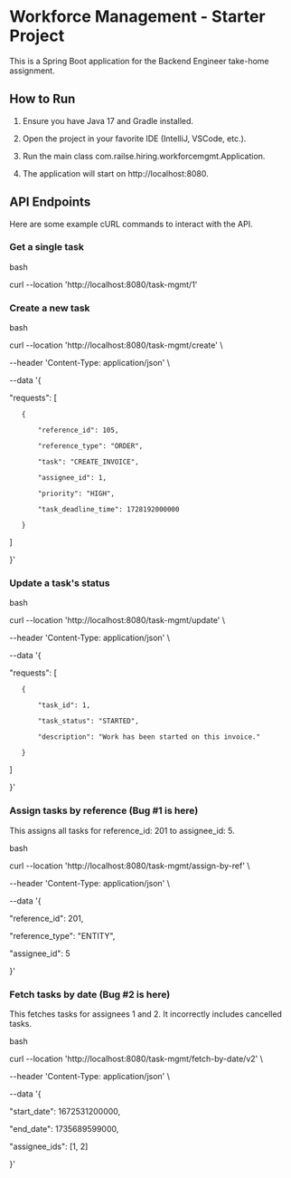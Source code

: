 # Workforce Management - Starter Project


This is a Spring Boot application for the Backend Engineer take-home assignment.


## How to Run


1.  Ensure you have Java 17 and Gradle installed.

2.  Open the project in your favorite IDE (IntelliJ, VSCode, etc.).

3.  Run the main class com.railse.hiring.workforcemgmt.Application.

4.  The application will start on http://localhost:8080.


## API Endpoints


Here are some example cURL commands to interact with the API.


### Get a single task

bash

curl --location 'http://localhost:8080/task-mgmt/1'




### Create a new task

bash

curl --location 'http://localhost:8080/task-mgmt/create' \

--header 'Content-Type: application/json' \

--data '{

"requests": [

       {

           "reference_id": 105,

           "reference_type": "ORDER",

           "task": "CREATE_INVOICE",

           "assignee_id": 1,

           "priority": "HIGH",

           "task_deadline_time": 1728192000000

       }

]

}'




### Update a task's status

bash

curl --location 'http://localhost:8080/task-mgmt/update' \

--header 'Content-Type: application/json' \

--data '{

"requests": [

       {

           "task_id": 1,

           "task_status": "STARTED",

           "description": "Work has been started on this invoice."

       }

]

}'




### Assign tasks by reference (Bug #1 is here)

This assigns all tasks for reference_id: 201 to assignee_id: 5.

bash

curl --location 'http://localhost:8080/task-mgmt/assign-by-ref' \

--header 'Content-Type: application/json' \

--data '{

"reference_id": 201,

"reference_type": "ENTITY",

"assignee_id": 5

}'


### Fetch tasks by date (Bug #2 is here)

This fetches tasks for assignees 1 and 2. It incorrectly includes cancelled tasks.

bash

curl --location 'http://localhost:8080/task-mgmt/fetch-by-date/v2' \

--header 'Content-Type: application/json' \

--data '{

"start_date": 1672531200000,

"end_date": 1735689599000,

"assignee_ids": [1, 2]

}'

